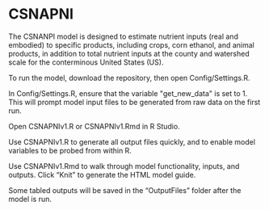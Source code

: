 # CSNAPNI
The CSNANPI model is designed to estimate nutrient inputs (real and embodied) to specific products, including crops, corn ethanol, and animal products, 
in addition to total nutrient inputs at the county and watershed scale for the conterminous United States (US).

To run the model, download the repository, then open Config/Settings.R.

In Config/Settings.R, ensure that the variable "get_new_data" is set to 1. This will prompt model input files to be generated from raw data on the first run.

Open CSNAPNIv1.R or CSNAPNIv1.Rmd in R Studio.

Use CSNAPNIv1.R to generate all output files quickly, and to enable model variables to be probed from within R.

Use CSNAPNIv1.Rmd to walk through model functionality, inputs, and outputs. Click “Knit” to generate the HTML model guide.

Some tabled outputs will be saved in the “OutputFiles” folder after the model is run.
